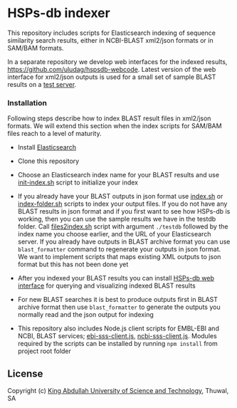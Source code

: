 # HSPs-db indexer

This repository includes scripts for Elasticsearch indexing of sequence similarity search
results, either in NCBI-BLAST xml2/json formats or in SAM/BAM formats.

In a separate repository we develop web interfaces for the indexed results,
https://github.com/uludag/hspsdb-webcode. Latest version of the web interface
for xml2/json outputs is used for a small set of sample BLAST results on a
[test server](http://hspsdb-test.herokuapp.com/).


### Installation ###

Following steps describe how to index BLAST result files in xml2/json formats. 
We will extend this section when the index scripts for SAM/BAM files reach
to a level of maturity.

* Install [Elasticsearch](https://www.elastic.co/downloads/elasticsearch)

* Clone this repository

* Choose an Elasticsearch index name for your BLAST results
  and use [init-index.sh](scripts/init-index.sh)
  script to initialize your index

* If you already have your BLAST outputs in json format use
  [index.sh](scripts/index.sh)
  or [index-folder.sh](scripts/index-folder.sh) scripts
  to index your output files.
  If you do not have any BLAST results in json format and if you first want to
  see how HSPs-db is working,
  then you can use the sample results we have in the testdb folder.
  Call [files2index.sh](scripts/files2index.sh) script with argument `./testdb`
  followed by the index name you choose earlier, and the URL of your Elasticsearch
  server.
  If you already have outputs in BLAST archive format you can use
  `blast_formatter` command to regenerate your outputs in json format.
  We want to implement scripts that maps existing XML outputs to json format
  but this has not been done yet

* After you indexed your BLAST results you can install
 [HSPs-db web interface](https://github.com/uludag/hspsdb-webcode)
  for querying and visualizing indexed BLAST results

* For new BLAST searches it is best to produce outputs first in BLAST archive format
  then use `blast_formatter` to generate the outputs you normally read
  and the json output for indexing

* This repository also includes Node.js client scripts for EMBL-EBI and NCBI,
  BLAST services; [ebi-sss-client.js](scripts/ebi-sss-client.js),
  [ncbi-sss-client.js](scripts/ncbi-sss-client.js).
  Modules required by the scripts can be installed
  by running `npm install` from project root folder

## License

Copyright (c)
 [King Abdullah University of Science and Technology](https://www.kaust.edu.sa/),
 Thuwal, SA
 